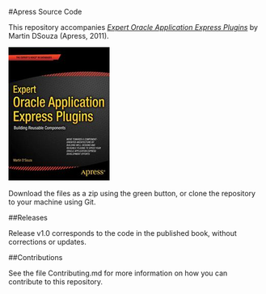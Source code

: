 #Apress Source Code

This repository accompanies [*Expert Oracle Application Express Plugins*](http://www.apress.com/9781430235033) by Martin DSouza (Apress, 2011).

![Cover image](9781430235033.jpg)

Download the files as a zip using the green button, or clone the repository to your machine using Git.

##Releases

Release v1.0 corresponds to the code in the published book, without corrections or updates.

##Contributions

See the file Contributing.md for more information on how you can contribute to this repository.
